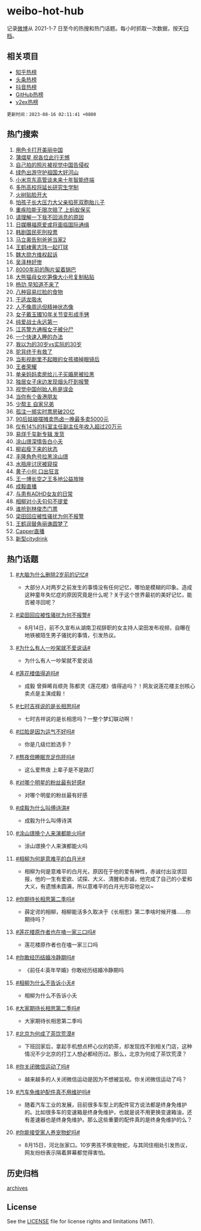 # weibo-hot-hub

记录[微博](https://www.weibo.com)从 2021-1-7 日至今的热搜和热门话题。每小时抓取一次数据，按天[归档](archives)。

## 相关项目

- [知乎热榜](https://github.com/lonnyzhang423/zhihu-hot-hub)
- [头条热榜](https://github.com/lonnyzhang423/toutiao-hot-hub)
- [抖音热榜](https://github.com/lonnyzhang423/douyin-hot-hub)
- [GitHub热榜](https://github.com/lonnyzhang423/github-hot-hub)
- [v2ex热榜](https://github.com/lonnyzhang423/v2ex-hot-hub)


`更新时间：2023-08-16 02:11:41 +0800`

## 热门搜索

1. [用色卡打开美丽中国](https://m.weibo.cn/search?containerid=100103type%3D1%26t%3D10%26q%3D%23%E7%94%A8%E8%89%B2%E5%8D%A1%E6%89%93%E5%BC%80%E7%BE%8E%E4%B8%BD%E4%B8%AD%E5%9B%BD%23&stream_entry_id=51&isnewpage=1&extparam=seat%3D1%26dgr%3D0%26c_type%3D51%26filter_type%3Drealtimehot%26cate%3D10103%26pos%3D0%26stream_entry_id%3D51%26display_time%3D1692123099%26pre_seqid%3D16921230996440235499&luicode=10000011&lfid=106003type%253D25%2526t%253D3%2526disable_hot%253D1%2526filter_type%253Drealtimehot)
1. [蒲熠星 祝各位此行无憾](https://m.weibo.cn/search?containerid=100103type%3D1%26t%3D10%26q%3D%E8%92%B2%E7%86%A0%E6%98%9F+%E7%A5%9D%E5%90%84%E4%BD%8D%E6%AD%A4%E8%A1%8C%E6%97%A0%E6%86%BE&stream_entry_id=31&isnewpage=1&extparam=seat%3D1%26dgr%3D0%26c_type%3D31%26filter_type%3Drealtimehot%26cate%3D5001%26pos%3D0%26realpos%3D1%26stream_entry_id%3D31%26q%3D%25E8%2592%25B2%25E7%2586%25A0%25E6%2598%259F%2520%25E7%25A5%259D%25E5%2590%2584%25E4%25BD%258D%25E6%25AD%25A4%25E8%25A1%258C%25E6%2597%25A0%25E6%2586%25BE%26lcate%3D5001%26band_rank%3D1%26flag%3D2%26display_time%3D1692123099%26pre_seqid%3D16921230996440235499&luicode=10000011&lfid=106003type%253D25%2526t%253D3%2526disable_hot%253D1%2526filter_type%253Drealtimehot)
1. [自己拍的照片被视觉中国告侵权](https://m.weibo.cn/search?containerid=100103type%3D1%26t%3D10%26q%3D%23%E8%87%AA%E5%B7%B1%E6%8B%8D%E7%9A%84%E7%85%A7%E7%89%87%E8%A2%AB%E8%A7%86%E8%A7%89%E4%B8%AD%E5%9B%BD%E5%91%8A%E4%BE%B5%E6%9D%83%23&stream_entry_id=31&isnewpage=1&extparam=seat%3D1%26dgr%3D0%26c_type%3D31%26filter_type%3Drealtimehot%26cate%3D5001%26pos%3D1%26realpos%3D2%26stream_entry_id%3D31%26q%3D%2523%25E8%2587%25AA%25E5%25B7%25B1%25E6%258B%258D%25E7%259A%2584%25E7%2585%25A7%25E7%2589%2587%25E8%25A2%25AB%25E8%25A7%2586%25E8%25A7%2589%25E4%25B8%25AD%25E5%259B%25BD%25E5%2591%258A%25E4%25BE%25B5%25E6%259D%2583%2523%26lcate%3D5001%26band_rank%3D2%26flag%3D16%26display_time%3D1692123099%26pre_seqid%3D16921230996440235499&luicode=10000011&lfid=106003type%253D25%2526t%253D3%2526disable_hot%253D1%2526filter_type%253Drealtimehot)
1. [绿色出游守护祖国大好河山](https://m.weibo.cn/search?containerid=100103type%3D1%26t%3D10%26q%3D%23%E7%BB%BF%E8%89%B2%E5%87%BA%E6%B8%B8%E5%AE%88%E6%8A%A4%E7%A5%96%E5%9B%BD%E5%A4%A7%E5%A5%BD%E6%B2%B3%E5%B1%B1%23&stream_entry_id=31&isnewpage=1&extparam=seat%3D1%26dgr%3D0%26c_type%3D31%26filter_type%3Drealtimehot%26cate%3D5001%26pos%3D2%26realpos%3D3%26stream_entry_id%3D31%26q%3D%2523%25E7%25BB%25BF%25E8%2589%25B2%25E5%2587%25BA%25E6%25B8%25B8%25E5%25AE%2588%25E6%258A%25A4%25E7%25A5%2596%25E5%259B%25BD%25E5%25A4%25A7%25E5%25A5%25BD%25E6%25B2%25B3%25E5%25B1%25B1%2523%26lcate%3D5001%26band_rank%3D3%26flag%3D0%26display_time%3D1692123099%26pre_seqid%3D16921230996440235499&luicode=10000011&lfid=106003type%253D25%2526t%253D3%2526disable_hot%253D1%2526filter_type%253Drealtimehot)
1. [小米京东高管谈未来十年智能终端](https://m.weibo.cn/search?containerid=100103type%3D1%26t%3D10%26q%3D%23%E5%B0%8F%E7%B1%B3%E4%BA%AC%E4%B8%9C%E9%AB%98%E7%AE%A1%E8%B0%88%E6%9C%AA%E6%9D%A5%E5%8D%81%E5%B9%B4%E6%99%BA%E8%83%BD%E7%BB%88%E7%AB%AF%23&stream_entry_id=31&isnewpage=1&extparam=seat%3D1%26dgr%3D0%26c_type%3D31%26filter_type%3Drealtimehot%26cate%3D5001%26pos%3D3%26stream_entry_id%3D31%26adid%3D199643%26q%3D%2523%25E5%25B0%258F%25E7%25B1%25B3%25E4%25BA%25AC%25E4%25B8%259C%25E9%25AB%2598%25E7%25AE%25A1%25E8%25B0%2588%25E6%259C%25AA%25E6%259D%25A5%25E5%258D%2581%25E5%25B9%25B4%25E6%2599%25BA%25E8%2583%25BD%25E7%25BB%2588%25E7%25AB%25AF%2523%26lcate%3D5001%26band_rank%3D4%26topic_ad%3D1%26is_ad_pos%3D1%26display_time%3D1692123099%26pre_seqid%3D16921230996440235499&luicode=10000011&lfid=106003type%253D25%2526t%253D3%2526disable_hot%253D1%2526filter_type%253Drealtimehot)
1. [多所高校将延长研究生学制](https://m.weibo.cn/search?containerid=100103type%3D1%26t%3D10%26q%3D%23%E5%A4%9A%E6%89%80%E9%AB%98%E6%A0%A1%E5%B0%86%E5%BB%B6%E9%95%BF%E7%A0%94%E7%A9%B6%E7%94%9F%E5%AD%A6%E5%88%B6%23&stream_entry_id=31&isnewpage=1&extparam=seat%3D1%26dgr%3D0%26c_type%3D31%26filter_type%3Drealtimehot%26cate%3D5001%26pos%3D4%26realpos%3D4%26stream_entry_id%3D31%26q%3D%2523%25E5%25A4%259A%25E6%2589%2580%25E9%25AB%2598%25E6%25A0%25A1%25E5%25B0%2586%25E5%25BB%25B6%25E9%2595%25BF%25E7%25A0%2594%25E7%25A9%25B6%25E7%2594%259F%25E5%25AD%25A6%25E5%2588%25B6%2523%26lcate%3D5001%26band_rank%3D4%26flag%3D0%26display_time%3D1692123099%26pre_seqid%3D16921230996440235499&luicode=10000011&lfid=106003type%253D25%2526t%253D3%2526disable_hot%253D1%2526filter_type%253Drealtimehot)
1. [火树贴脸开大](https://m.weibo.cn/search?containerid=100103type%3D1%26t%3D10%26q%3D%E7%81%AB%E6%A0%91%E8%B4%B4%E8%84%B8%E5%BC%80%E5%A4%A7&stream_entry_id=31&isnewpage=1&extparam=seat%3D1%26dgr%3D0%26c_type%3D31%26filter_type%3Drealtimehot%26cate%3D5001%26pos%3D5%26realpos%3D5%26stream_entry_id%3D31%26q%3D%25E7%2581%25AB%25E6%25A0%2591%25E8%25B4%25B4%25E8%2584%25B8%25E5%25BC%2580%25E5%25A4%25A7%26lcate%3D5001%26band_rank%3D5%26flag%3D0%26display_time%3D1692123099%26pre_seqid%3D16921230996440235499&luicode=10000011&lfid=106003type%253D25%2526t%253D3%2526disable_hot%253D1%2526filter_type%253Drealtimehot)
1. [怕孩子长大压力大父亲掐死双胞胎儿子](https://m.weibo.cn/search?containerid=100103type%3D1%26t%3D10%26q%3D%23%E6%80%95%E5%AD%A9%E5%AD%90%E9%95%BF%E5%A4%A7%E5%8E%8B%E5%8A%9B%E5%A4%A7%E7%88%B6%E4%BA%B2%E6%8E%90%E6%AD%BB%E5%8F%8C%E8%83%9E%E8%83%8E%E5%84%BF%E5%AD%90%23&stream_entry_id=31&isnewpage=1&extparam=seat%3D1%26dgr%3D0%26c_type%3D31%26filter_type%3Drealtimehot%26cate%3D5001%26pos%3D6%26realpos%3D6%26stream_entry_id%3D31%26q%3D%2523%25E6%2580%2595%25E5%25AD%25A9%25E5%25AD%2590%25E9%2595%25BF%25E5%25A4%25A7%25E5%258E%258B%25E5%258A%259B%25E5%25A4%25A7%25E7%2588%25B6%25E4%25BA%25B2%25E6%258E%2590%25E6%25AD%25BB%25E5%258F%258C%25E8%2583%259E%25E8%2583%258E%25E5%2584%25BF%25E5%25AD%2590%2523%26lcate%3D5001%26band_rank%3D6%26flag%3D0%26display_time%3D1692123099%26pre_seqid%3D16921230996440235499&luicode=10000011&lfid=106003type%253D25%2526t%253D3%2526disable_hot%253D1%2526filter_type%253Drealtimehot)
1. [重疾险能无限次赔了 上蚂蚁保买](https://m.weibo.cn/search?containerid=100103type%3D1%26t%3D10%26q%3D%23%E9%87%8D%E7%96%BE%E9%99%A9%E8%83%BD%E6%97%A0%E9%99%90%E6%AC%A1%E8%B5%94%E4%BA%86+%E4%B8%8A%E8%9A%82%E8%9A%81%E4%BF%9D%E4%B9%B0%23&stream_entry_id=31&isnewpage=1&extparam=seat%3D1%26dgr%3D0%26c_type%3D31%26filter_type%3Drealtimehot%26cate%3D5001%26pos%3D7%26stream_entry_id%3D31%26adid%3D199623%26q%3D%2523%25E9%2587%258D%25E7%2596%25BE%25E9%2599%25A9%25E8%2583%25BD%25E6%2597%25A0%25E9%2599%2590%25E6%25AC%25A1%25E8%25B5%2594%25E4%25BA%2586%2520%25E4%25B8%258A%25E8%259A%2582%25E8%259A%2581%25E4%25BF%259D%25E4%25B9%25B0%2523%26lcate%3D5001%26band_rank%3D7%26topic_ad%3D1%26is_ad_pos%3D1%26display_time%3D1692123099%26pre_seqid%3D16921230996440235499&luicode=10000011&lfid=106003type%253D25%2526t%253D3%2526disable_hot%253D1%2526filter_type%253Drealtimehot)
1. [请理解一下我不回消息的原因](https://m.weibo.cn/search?containerid=100103type%3D1%26t%3D10%26q%3D%E8%AF%B7%E7%90%86%E8%A7%A3%E4%B8%80%E4%B8%8B%E6%88%91%E4%B8%8D%E5%9B%9E%E6%B6%88%E6%81%AF%E7%9A%84%E5%8E%9F%E5%9B%A0&stream_entry_id=31&isnewpage=1&extparam=seat%3D1%26dgr%3D0%26c_type%3D31%26filter_type%3Drealtimehot%26cate%3D5001%26pos%3D8%26realpos%3D7%26stream_entry_id%3D31%26q%3D%25E8%25AF%25B7%25E7%2590%2586%25E8%25A7%25A3%25E4%25B8%2580%25E4%25B8%258B%25E6%2588%2591%25E4%25B8%258D%25E5%259B%259E%25E6%25B6%2588%25E6%2581%25AF%25E7%259A%2584%25E5%258E%259F%25E5%259B%25A0%26lcate%3D5001%26band_rank%3D7%26flag%3D0%26display_time%3D1692123099%26pre_seqid%3D16921230996440235499&luicode=10000011&lfid=106003type%253D25%2526t%253D3%2526disable_hot%253D1%2526filter_type%253Drealtimehot)
1. [日媒曝福原爱或将面临国际通缉](https://m.weibo.cn/search?containerid=100103type%3D1%26t%3D10%26q%3D%23%E6%97%A5%E5%AA%92%E6%9B%9D%E7%A6%8F%E5%8E%9F%E7%88%B1%E6%88%96%E5%B0%86%E9%9D%A2%E4%B8%B4%E5%9B%BD%E9%99%85%E9%80%9A%E7%BC%89%23&stream_entry_id=31&isnewpage=1&extparam=seat%3D1%26dgr%3D0%26c_type%3D31%26filter_type%3Drealtimehot%26cate%3D5001%26pos%3D9%26realpos%3D8%26stream_entry_id%3D31%26q%3D%2523%25E6%2597%25A5%25E5%25AA%2592%25E6%259B%259D%25E7%25A6%258F%25E5%258E%259F%25E7%2588%25B1%25E6%2588%2596%25E5%25B0%2586%25E9%259D%25A2%25E4%25B8%25B4%25E5%259B%25BD%25E9%2599%2585%25E9%2580%259A%25E7%25BC%2589%2523%26lcate%3D5001%26band_rank%3D8%26flag%3D0%26display_time%3D1692123099%26pre_seqid%3D16921230996440235499&luicode=10000011&lfid=106003type%253D25%2526t%253D3%2526disable_hot%253D1%2526filter_type%253Drealtimehot)
1. [韩剧国民死刑投票](https://m.weibo.cn/search?containerid=100103type%3D1%26t%3D10%26q%3D%E9%9F%A9%E5%89%A7%E5%9B%BD%E6%B0%91%E6%AD%BB%E5%88%91%E6%8A%95%E7%A5%A8&stream_entry_id=31&isnewpage=1&extparam=seat%3D1%26dgr%3D0%26c_type%3D31%26filter_type%3Drealtimehot%26cate%3D5001%26pos%3D10%26realpos%3D9%26stream_entry_id%3D31%26q%3D%25E9%259F%25A9%25E5%2589%25A7%25E5%259B%25BD%25E6%25B0%2591%25E6%25AD%25BB%25E5%2588%2591%25E6%258A%2595%25E7%25A5%25A8%26lcate%3D5001%26band_rank%3D9%26flag%3D0%26display_time%3D1692123099%26pre_seqid%3D16921230996440235499&luicode=10000011&lfid=106003type%253D25%2526t%253D3%2526disable_hot%253D1%2526filter_type%253Drealtimehot)
1. [马立奥告别爸爸当家2](https://m.weibo.cn/search?containerid=100103type%3D1%26t%3D10%26q%3D%E9%A9%AC%E7%AB%8B%E5%A5%A5%E5%91%8A%E5%88%AB%E7%88%B8%E7%88%B8%E5%BD%93%E5%AE%B62&stream_entry_id=31&isnewpage=1&extparam=seat%3D1%26dgr%3D0%26c_type%3D31%26filter_type%3Drealtimehot%26cate%3D5001%26pos%3D11%26realpos%3D10%26stream_entry_id%3D31%26q%3D%25E9%25A9%25AC%25E7%25AB%258B%25E5%25A5%25A5%25E5%2591%258A%25E5%2588%25AB%25E7%2588%25B8%25E7%2588%25B8%25E5%25BD%2593%25E5%25AE%25B62%26lcate%3D5001%26band_rank%3D10%26flag%3D0%26display_time%3D1692123099%26pre_seqid%3D16921230996440235499&luicode=10000011&lfid=106003type%253D25%2526t%253D3%2526disable_hot%253D1%2526filter_type%253Drealtimehot)
1. [王鹤棣黄志玮一起打球](https://m.weibo.cn/search?containerid=100103type%3D1%26t%3D10%26q%3D%23%E7%8E%8B%E9%B9%A4%E6%A3%A3%E9%BB%84%E5%BF%97%E7%8E%AE%E4%B8%80%E8%B5%B7%E6%89%93%E7%90%83%23&stream_entry_id=31&isnewpage=1&extparam=seat%3D1%26dgr%3D0%26c_type%3D31%26filter_type%3Drealtimehot%26cate%3D5001%26pos%3D12%26realpos%3D11%26stream_entry_id%3D31%26q%3D%2523%25E7%258E%258B%25E9%25B9%25A4%25E6%25A3%25A3%25E9%25BB%2584%25E5%25BF%2597%25E7%258E%25AE%25E4%25B8%2580%25E8%25B5%25B7%25E6%2589%2593%25E7%2590%2583%2523%26lcate%3D5001%26band_rank%3D11%26flag%3D1%26display_time%3D1692123099%26pre_seqid%3D16921230996440235499&luicode=10000011&lfid=106003type%253D25%2526t%253D3%2526disable_hot%253D1%2526filter_type%253Drealtimehot)
1. [魏大勋方维权起诉](https://m.weibo.cn/search?containerid=100103type%3D1%26t%3D10%26q%3D%23%E9%AD%8F%E5%A4%A7%E5%8B%8B%E6%96%B9%E7%BB%B4%E6%9D%83%E8%B5%B7%E8%AF%89%23&stream_entry_id=31&isnewpage=1&extparam=seat%3D1%26dgr%3D0%26c_type%3D31%26filter_type%3Drealtimehot%26cate%3D5001%26pos%3D13%26realpos%3D12%26stream_entry_id%3D31%26q%3D%2523%25E9%25AD%258F%25E5%25A4%25A7%25E5%258B%258B%25E6%2596%25B9%25E7%25BB%25B4%25E6%259D%2583%25E8%25B5%25B7%25E8%25AF%2589%2523%26lcate%3D5001%26band_rank%3D12%26flag%3D0%26display_time%3D1692123099%26pre_seqid%3D16921230996440235499&luicode=10000011&lfid=106003type%253D25%2526t%253D3%2526disable_hot%253D1%2526filter_type%253Drealtimehot)
1. [吴泽林好惨](https://m.weibo.cn/search?containerid=100103type%3D1%26t%3D10%26q%3D%E5%90%B4%E6%B3%BD%E6%9E%97%E5%A5%BD%E6%83%A8&stream_entry_id=31&isnewpage=1&extparam=seat%3D1%26dgr%3D0%26c_type%3D31%26filter_type%3Drealtimehot%26cate%3D5001%26pos%3D14%26realpos%3D13%26stream_entry_id%3D31%26q%3D%25E5%2590%25B4%25E6%25B3%25BD%25E6%259E%2597%25E5%25A5%25BD%25E6%2583%25A8%26lcate%3D5001%26band_rank%3D13%26flag%3D0%26display_time%3D1692123099%26pre_seqid%3D16921230996440235499&luicode=10000011&lfid=106003type%253D25%2526t%253D3%2526disable_hot%253D1%2526filter_type%253Drealtimehot)
1. [8000年前的陶片留着锅巴](https://m.weibo.cn/search?containerid=100103type%3D1%26t%3D10%26q%3D%238000%E5%B9%B4%E5%89%8D%E7%9A%84%E9%99%B6%E7%89%87%E7%95%99%E7%9D%80%E9%94%85%E5%B7%B4%23&stream_entry_id=31&isnewpage=1&extparam=seat%3D1%26dgr%3D0%26c_type%3D31%26filter_type%3Drealtimehot%26cate%3D5001%26pos%3D15%26realpos%3D14%26stream_entry_id%3D31%26q%3D%25238000%25E5%25B9%25B4%25E5%2589%258D%25E7%259A%2584%25E9%2599%25B6%25E7%2589%2587%25E7%2595%2599%25E7%259D%2580%25E9%2594%2585%25E5%25B7%25B4%2523%26lcate%3D5001%26band_rank%3D14%26flag%3D0%26display_time%3D1692123099%26pre_seqid%3D16921230996440235499&luicode=10000011&lfid=106003type%253D25%2526t%253D3%2526disable_hot%253D1%2526filter_type%253Drealtimehot)
1. [大熊猫母女吃笋像大小号复制粘贴](https://m.weibo.cn/search?containerid=100103type%3D1%26t%3D10%26q%3D%23%E5%A4%A7%E7%86%8A%E7%8C%AB%E6%AF%8D%E5%A5%B3%E5%90%83%E7%AC%8B%E5%83%8F%E5%A4%A7%E5%B0%8F%E5%8F%B7%E5%A4%8D%E5%88%B6%E7%B2%98%E8%B4%B4%23&stream_entry_id=31&isnewpage=1&extparam=seat%3D1%26dgr%3D0%26c_type%3D31%26filter_type%3Drealtimehot%26cate%3D5001%26pos%3D16%26realpos%3D15%26stream_entry_id%3D31%26q%3D%2523%25E5%25A4%25A7%25E7%2586%258A%25E7%258C%25AB%25E6%25AF%258D%25E5%25A5%25B3%25E5%2590%2583%25E7%25AC%258B%25E5%2583%258F%25E5%25A4%25A7%25E5%25B0%258F%25E5%258F%25B7%25E5%25A4%258D%25E5%2588%25B6%25E7%25B2%2598%25E8%25B4%25B4%2523%26lcate%3D5001%26band_rank%3D15%26flag%3D0%26display_time%3D1692123099%26pre_seqid%3D16921230996440235499&luicode=10000011&lfid=106003type%253D25%2526t%253D3%2526disable_hot%253D1%2526filter_type%253Drealtimehot)
1. [杨玏 早知道不来了](https://m.weibo.cn/search?containerid=100103type%3D1%26t%3D10%26q%3D%E6%9D%A8%E7%8E%8F+%E6%97%A9%E7%9F%A5%E9%81%93%E4%B8%8D%E6%9D%A5%E4%BA%86&stream_entry_id=31&isnewpage=1&extparam=seat%3D1%26dgr%3D0%26c_type%3D31%26filter_type%3Drealtimehot%26cate%3D5001%26pos%3D17%26realpos%3D16%26stream_entry_id%3D31%26q%3D%25E6%259D%25A8%25E7%258E%258F%2520%25E6%2597%25A9%25E7%259F%25A5%25E9%2581%2593%25E4%25B8%258D%25E6%259D%25A5%25E4%25BA%2586%26lcate%3D5001%26band_rank%3D16%26flag%3D0%26display_time%3D1692123099%26pre_seqid%3D16921230996440235499&luicode=10000011&lfid=106003type%253D25%2526t%253D3%2526disable_hot%253D1%2526filter_type%253Drealtimehot)
1. [八种容易烂脸的食物](https://m.weibo.cn/search?containerid=100103type%3D1%26t%3D10%26q%3D%E5%85%AB%E7%A7%8D%E5%AE%B9%E6%98%93%E7%83%82%E8%84%B8%E7%9A%84%E9%A3%9F%E7%89%A9&stream_entry_id=31&isnewpage=1&extparam=seat%3D1%26dgr%3D0%26c_type%3D31%26filter_type%3Drealtimehot%26cate%3D5001%26pos%3D18%26realpos%3D17%26stream_entry_id%3D31%26q%3D%25E5%2585%25AB%25E7%25A7%258D%25E5%25AE%25B9%25E6%2598%2593%25E7%2583%2582%25E8%2584%25B8%25E7%259A%2584%25E9%25A3%259F%25E7%2589%25A9%26lcate%3D5001%26band_rank%3D17%26flag%3D0%26display_time%3D1692123099%26pre_seqid%3D16921230996440235499&luicode=10000011&lfid=106003type%253D25%2526t%253D3%2526disable_hot%253D1%2526filter_type%253Drealtimehot)
1. [于适龙吸水](https://m.weibo.cn/search?containerid=100103type%3D1%26t%3D10%26q%3D%E4%BA%8E%E9%80%82%E9%BE%99%E5%90%B8%E6%B0%B4&stream_entry_id=31&isnewpage=1&extparam=seat%3D1%26dgr%3D0%26c_type%3D31%26filter_type%3Drealtimehot%26cate%3D5001%26pos%3D19%26realpos%3D18%26stream_entry_id%3D31%26q%3D%25E4%25BA%258E%25E9%2580%2582%25E9%25BE%2599%25E5%2590%25B8%25E6%25B0%25B4%26lcate%3D5001%26band_rank%3D18%26flag%3D0%26display_time%3D1692123099%26pre_seqid%3D16921230996440235499&luicode=10000011&lfid=106003type%253D25%2526t%253D3%2526disable_hot%253D1%2526filter_type%253Drealtimehot)
1. [人不像周迅但精神状态像](https://m.weibo.cn/search?containerid=100103type%3D1%26t%3D10%26q%3D%23%E4%BA%BA%E4%B8%8D%E5%83%8F%E5%91%A8%E8%BF%85%E4%BD%86%E7%B2%BE%E7%A5%9E%E7%8A%B6%E6%80%81%E5%83%8F%23&stream_entry_id=31&isnewpage=1&extparam=seat%3D1%26dgr%3D0%26c_type%3D31%26filter_type%3Drealtimehot%26cate%3D5001%26pos%3D20%26realpos%3D19%26stream_entry_id%3D31%26q%3D%2523%25E4%25BA%25BA%25E4%25B8%258D%25E5%2583%258F%25E5%2591%25A8%25E8%25BF%2585%25E4%25BD%2586%25E7%25B2%25BE%25E7%25A5%259E%25E7%258A%25B6%25E6%2580%2581%25E5%2583%258F%2523%26lcate%3D5001%26band_rank%3D19%26flag%3D0%26display_time%3D1692123099%26pre_seqid%3D16921230996440235499&luicode=10000011&lfid=106003type%253D25%2526t%253D3%2526disable_hot%253D1%2526filter_type%253Drealtimehot)
1. [女子戴玉镯10年关节变形成手铐](https://m.weibo.cn/search?containerid=100103type%3D1%26t%3D10%26q%3D%23%E5%A5%B3%E5%AD%90%E6%88%B4%E7%8E%89%E9%95%AF10%E5%B9%B4%E5%85%B3%E8%8A%82%E5%8F%98%E5%BD%A2%E6%88%90%E6%89%8B%E9%93%90%23&stream_entry_id=31&isnewpage=1&extparam=seat%3D1%26dgr%3D0%26c_type%3D31%26filter_type%3Drealtimehot%26cate%3D5001%26pos%3D21%26realpos%3D20%26stream_entry_id%3D31%26q%3D%2523%25E5%25A5%25B3%25E5%25AD%2590%25E6%2588%25B4%25E7%258E%2589%25E9%2595%25AF10%25E5%25B9%25B4%25E5%2585%25B3%25E8%258A%2582%25E5%258F%2598%25E5%25BD%25A2%25E6%2588%2590%25E6%2589%258B%25E9%2593%2590%2523%26lcate%3D5001%26band_rank%3D20%26flag%3D0%26display_time%3D1692123099%26pre_seqid%3D16921230996440235499&luicode=10000011&lfid=106003type%253D25%2526t%253D3%2526disable_hot%253D1%2526filter_type%253Drealtimehot)
1. [纯爱战士永远第一](https://m.weibo.cn/search?containerid=100103type%3D1%26t%3D10%26q%3D%E7%BA%AF%E7%88%B1%E6%88%98%E5%A3%AB%E6%B0%B8%E8%BF%9C%E7%AC%AC%E4%B8%80&stream_entry_id=31&isnewpage=1&extparam=seat%3D1%26dgr%3D0%26c_type%3D31%26filter_type%3Drealtimehot%26cate%3D5001%26pos%3D22%26realpos%3D21%26stream_entry_id%3D31%26q%3D%25E7%25BA%25AF%25E7%2588%25B1%25E6%2588%2598%25E5%25A3%25AB%25E6%25B0%25B8%25E8%25BF%259C%25E7%25AC%25AC%25E4%25B8%2580%26lcate%3D5001%26band_rank%3D21%26flag%3D0%26display_time%3D1692123099%26pre_seqid%3D16921230996440235499&luicode=10000011&lfid=106003type%253D25%2526t%253D3%2526disable_hot%253D1%2526filter_type%253Drealtimehot)
1. [江苏警方通报女子被分尸](https://m.weibo.cn/search?containerid=100103type%3D1%26t%3D10%26q%3D%23%E6%B1%9F%E8%8B%8F%E8%AD%A6%E6%96%B9%E9%80%9A%E6%8A%A5%E5%A5%B3%E5%AD%90%E8%A2%AB%E5%88%86%E5%B0%B8%23&stream_entry_id=31&isnewpage=1&extparam=seat%3D1%26dgr%3D0%26c_type%3D31%26filter_type%3Drealtimehot%26cate%3D5001%26pos%3D23%26realpos%3D22%26stream_entry_id%3D31%26q%3D%2523%25E6%25B1%259F%25E8%258B%258F%25E8%25AD%25A6%25E6%2596%25B9%25E9%2580%259A%25E6%258A%25A5%25E5%25A5%25B3%25E5%25AD%2590%25E8%25A2%25AB%25E5%2588%2586%25E5%25B0%25B8%2523%26lcate%3D5001%26band_rank%3D22%26flag%3D0%26display_time%3D1692123099%26pre_seqid%3D16921230996440235499&luicode=10000011&lfid=106003type%253D25%2526t%253D3%2526disable_hot%253D1%2526filter_type%253Drealtimehot)
1. [一个快速入睡的办法](https://m.weibo.cn/search?containerid=100103type%3D1%26t%3D10%26q%3D%E4%B8%80%E4%B8%AA%E5%BF%AB%E9%80%9F%E5%85%A5%E7%9D%A1%E7%9A%84%E5%8A%9E%E6%B3%95&stream_entry_id=31&isnewpage=1&extparam=seat%3D1%26dgr%3D0%26c_type%3D31%26filter_type%3Drealtimehot%26cate%3D5001%26pos%3D24%26realpos%3D23%26stream_entry_id%3D31%26q%3D%25E4%25B8%2580%25E4%25B8%25AA%25E5%25BF%25AB%25E9%2580%259F%25E5%2585%25A5%25E7%259D%25A1%25E7%259A%2584%25E5%258A%259E%25E6%25B3%2595%26lcate%3D5001%26band_rank%3D23%26flag%3D0%26display_time%3D1692123099%26pre_seqid%3D16921230996440235499&luicode=10000011&lfid=106003type%253D25%2526t%253D3%2526disable_hot%253D1%2526filter_type%253Drealtimehot)
1. [我以为的30岁vs实际的30岁](https://m.weibo.cn/search?containerid=100103type%3D1%26t%3D10%26q%3D%E6%88%91%E4%BB%A5%E4%B8%BA%E7%9A%8430%E5%B2%81vs%E5%AE%9E%E9%99%85%E7%9A%8430%E5%B2%81&stream_entry_id=31&isnewpage=1&extparam=seat%3D1%26dgr%3D0%26c_type%3D31%26filter_type%3Drealtimehot%26cate%3D5001%26pos%3D25%26realpos%3D24%26stream_entry_id%3D31%26q%3D%25E6%2588%2591%25E4%25BB%25A5%25E4%25B8%25BA%25E7%259A%258430%25E5%25B2%2581vs%25E5%25AE%259E%25E9%2599%2585%25E7%259A%258430%25E5%25B2%2581%26lcate%3D5001%26band_rank%3D24%26flag%3D0%26display_time%3D1692123099%26pre_seqid%3D16921230996440235499&luicode=10000011&lfid=106003type%253D25%2526t%253D3%2526disable_hot%253D1%2526filter_type%253Drealtimehot)
1. [驼背终于有救了](https://m.weibo.cn/search?containerid=100103type%3D1%26t%3D10%26q%3D%E9%A9%BC%E8%83%8C%E7%BB%88%E4%BA%8E%E6%9C%89%E6%95%91%E4%BA%86&stream_entry_id=31&isnewpage=1&extparam=seat%3D1%26dgr%3D0%26c_type%3D31%26filter_type%3Drealtimehot%26cate%3D5001%26pos%3D26%26realpos%3D25%26stream_entry_id%3D31%26q%3D%25E9%25A9%25BC%25E8%2583%258C%25E7%25BB%2588%25E4%25BA%258E%25E6%259C%2589%25E6%2595%2591%25E4%25BA%2586%26lcate%3D5001%26band_rank%3D25%26flag%3D0%26display_time%3D1692123099%26pre_seqid%3D16921230996440235499&luicode=10000011&lfid=106003type%253D25%2526t%253D3%2526disable_hot%253D1%2526filter_type%253Drealtimehot)
1. [当影视剧里不起眼的女孩摘掉眼镜后](https://m.weibo.cn/search?containerid=100103type%3D1%26t%3D10%26q%3D%E5%BD%93%E5%BD%B1%E8%A7%86%E5%89%A7%E9%87%8C%E4%B8%8D%E8%B5%B7%E7%9C%BC%E7%9A%84%E5%A5%B3%E5%AD%A9%E6%91%98%E6%8E%89%E7%9C%BC%E9%95%9C%E5%90%8E&stream_entry_id=31&isnewpage=1&extparam=seat%3D1%26dgr%3D0%26c_type%3D31%26filter_type%3Drealtimehot%26cate%3D5001%26pos%3D27%26realpos%3D26%26stream_entry_id%3D31%26q%3D%25E5%25BD%2593%25E5%25BD%25B1%25E8%25A7%2586%25E5%2589%25A7%25E9%2587%258C%25E4%25B8%258D%25E8%25B5%25B7%25E7%259C%25BC%25E7%259A%2584%25E5%25A5%25B3%25E5%25AD%25A9%25E6%2591%2598%25E6%258E%2589%25E7%259C%25BC%25E9%2595%259C%25E5%2590%258E%26lcate%3D5001%26band_rank%3D26%26flag%3D0%26display_time%3D1692123099%26pre_seqid%3D16921230996440235499&luicode=10000011&lfid=106003type%253D25%2526t%253D3%2526disable_hot%253D1%2526filter_type%253Drealtimehot)
1. [王者荣耀](https://m.weibo.cn/search?containerid=100103type%3D1%26t%3D10%26q%3D%E7%8E%8B%E8%80%85%E8%8D%A3%E8%80%80&stream_entry_id=31&isnewpage=1&extparam=seat%3D1%26dgr%3D0%26c_type%3D31%26filter_type%3Drealtimehot%26cate%3D5001%26pos%3D28%26realpos%3D27%26stream_entry_id%3D31%26q%3D%25E7%258E%258B%25E8%2580%2585%25E8%258D%25A3%25E8%2580%2580%26lcate%3D5001%26band_rank%3D27%26flag%3D1%26display_time%3D1692123099%26pre_seqid%3D16921230996440235499&luicode=10000011&lfid=106003type%253D25%2526t%253D3%2526disable_hot%253D1%2526filter_type%253Drealtimehot)
1. [单亲妈妈卖房给儿子买婚房被拉黑](https://m.weibo.cn/search?containerid=100103type%3D1%26t%3D10%26q%3D%23%E5%8D%95%E4%BA%B2%E5%A6%88%E5%A6%88%E5%8D%96%E6%88%BF%E7%BB%99%E5%84%BF%E5%AD%90%E4%B9%B0%E5%A9%9A%E6%88%BF%E8%A2%AB%E6%8B%89%E9%BB%91%23&stream_entry_id=31&isnewpage=1&extparam=seat%3D1%26dgr%3D0%26c_type%3D31%26filter_type%3Drealtimehot%26cate%3D5001%26pos%3D29%26realpos%3D28%26stream_entry_id%3D31%26q%3D%2523%25E5%258D%2595%25E4%25BA%25B2%25E5%25A6%2588%25E5%25A6%2588%25E5%258D%2596%25E6%2588%25BF%25E7%25BB%2599%25E5%2584%25BF%25E5%25AD%2590%25E4%25B9%25B0%25E5%25A9%259A%25E6%2588%25BF%25E8%25A2%25AB%25E6%258B%2589%25E9%25BB%2591%2523%26lcate%3D5001%26band_rank%3D28%26flag%3D0%26display_time%3D1692123099%26pre_seqid%3D16921230996440235499&luicode=10000011&lfid=106003type%253D25%2526t%253D3%2526disable_hot%253D1%2526filter_type%253Drealtimehot)
1. [独居女子床边发现烟头吓到报警](https://m.weibo.cn/search?containerid=100103type%3D1%26t%3D10%26q%3D%23%E7%8B%AC%E5%B1%85%E5%A5%B3%E5%AD%90%E5%BA%8A%E8%BE%B9%E5%8F%91%E7%8E%B0%E7%83%9F%E5%A4%B4%E5%90%93%E5%88%B0%E6%8A%A5%E8%AD%A6%23&stream_entry_id=31&isnewpage=1&extparam=seat%3D1%26dgr%3D0%26c_type%3D31%26filter_type%3Drealtimehot%26cate%3D5001%26pos%3D30%26realpos%3D29%26stream_entry_id%3D31%26q%3D%2523%25E7%258B%25AC%25E5%25B1%2585%25E5%25A5%25B3%25E5%25AD%2590%25E5%25BA%258A%25E8%25BE%25B9%25E5%258F%2591%25E7%258E%25B0%25E7%2583%259F%25E5%25A4%25B4%25E5%2590%2593%25E5%2588%25B0%25E6%258A%25A5%25E8%25AD%25A6%2523%26lcate%3D5001%26band_rank%3D29%26flag%3D0%26display_time%3D1692123099%26pre_seqid%3D16921230996440235499&luicode=10000011&lfid=106003type%253D25%2526t%253D3%2526disable_hot%253D1%2526filter_type%253Drealtimehot)
1. [视觉中国创始人称是误会](https://m.weibo.cn/search?containerid=100103type%3D1%26t%3D10%26q%3D%23%E8%A7%86%E8%A7%89%E4%B8%AD%E5%9B%BD%E5%88%9B%E5%A7%8B%E4%BA%BA%E7%A7%B0%E6%98%AF%E8%AF%AF%E4%BC%9A%23&stream_entry_id=31&isnewpage=1&extparam=seat%3D1%26dgr%3D0%26c_type%3D31%26filter_type%3Drealtimehot%26cate%3D5001%26pos%3D31%26realpos%3D30%26stream_entry_id%3D31%26q%3D%2523%25E8%25A7%2586%25E8%25A7%2589%25E4%25B8%25AD%25E5%259B%25BD%25E5%2588%259B%25E5%25A7%258B%25E4%25BA%25BA%25E7%25A7%25B0%25E6%2598%25AF%25E8%25AF%25AF%25E4%25BC%259A%2523%26lcate%3D5001%26band_rank%3D30%26flag%3D0%26display_time%3D1692123099%26pre_seqid%3D16921230996440235499&luicode=10000011&lfid=106003type%253D25%2526t%253D3%2526disable_hot%253D1%2526filter_type%253Drealtimehot)
1. [当你有个香港朋友](https://m.weibo.cn/search?containerid=100103type%3D1%26t%3D10%26q%3D%E5%BD%93%E4%BD%A0%E6%9C%89%E4%B8%AA%E9%A6%99%E6%B8%AF%E6%9C%8B%E5%8F%8B&stream_entry_id=31&isnewpage=1&extparam=seat%3D1%26dgr%3D0%26c_type%3D31%26filter_type%3Drealtimehot%26cate%3D5001%26pos%3D32%26realpos%3D31%26stream_entry_id%3D31%26q%3D%25E5%25BD%2593%25E4%25BD%25A0%25E6%259C%2589%25E4%25B8%25AA%25E9%25A6%2599%25E6%25B8%25AF%25E6%259C%258B%25E5%258F%258B%26lcate%3D5001%26band_rank%3D31%26flag%3D1%26display_time%3D1692123099%26pre_seqid%3D16921230996440235499&luicode=10000011&lfid=106003type%253D25%2526t%253D3%2526disable_hot%253D1%2526filter_type%253Drealtimehot)
1. [少帮主 自家兄弟](https://m.weibo.cn/search?containerid=100103type%3D1%26t%3D10%26q%3D%E5%B0%91%E5%B8%AE%E4%B8%BB+%E8%87%AA%E5%AE%B6%E5%85%84%E5%BC%9F&stream_entry_id=31&isnewpage=1&extparam=seat%3D1%26dgr%3D0%26c_type%3D31%26filter_type%3Drealtimehot%26cate%3D5001%26pos%3D33%26realpos%3D32%26stream_entry_id%3D31%26q%3D%25E5%25B0%2591%25E5%25B8%25AE%25E4%25B8%25BB%2520%25E8%2587%25AA%25E5%25AE%25B6%25E5%2585%2584%25E5%25BC%259F%26lcate%3D5001%26band_rank%3D32%26flag%3D0%26display_time%3D1692123099%26pre_seqid%3D16921230996440235499&luicode=10000011&lfid=106003type%253D25%2526t%253D3%2526disable_hot%253D1%2526filter_type%253Drealtimehot)
1. [孤注一掷实时票房破20亿](https://m.weibo.cn/search?containerid=100103type%3D1%26t%3D10%26q%3D%23%E5%AD%A4%E6%B3%A8%E4%B8%80%E6%8E%B7%E5%AE%9E%E6%97%B6%E7%A5%A8%E6%88%BF%E7%A0%B420%E4%BA%BF%23&stream_entry_id=31&isnewpage=1&extparam=seat%3D1%26dgr%3D0%26c_type%3D31%26filter_type%3Drealtimehot%26cate%3D5001%26pos%3D34%26realpos%3D33%26stream_entry_id%3D31%26q%3D%2523%25E5%25AD%25A4%25E6%25B3%25A8%25E4%25B8%2580%25E6%258E%25B7%25E5%25AE%259E%25E6%2597%25B6%25E7%25A5%25A8%25E6%2588%25BF%25E7%25A0%25B420%25E4%25BA%25BF%2523%26lcate%3D5001%26band_rank%3D33%26flag%3D0%26display_time%3D1692123099%26pre_seqid%3D16921230996440235499&luicode=10000011&lfid=106003type%253D25%2526t%253D3%2526disable_hot%253D1%2526filter_type%253Drealtimehot)
1. [90后姑娘摆摊卖热卤一晚最多卖5000元](https://m.weibo.cn/search?containerid=100103type%3D1%26t%3D10%26q%3D%2390%E5%90%8E%E5%A7%91%E5%A8%98%E6%91%86%E6%91%8A%E5%8D%96%E7%83%AD%E5%8D%A4%E4%B8%80%E6%99%9A%E6%9C%80%E5%A4%9A%E5%8D%965000%E5%85%83%23&stream_entry_id=31&isnewpage=1&extparam=seat%3D1%26dgr%3D0%26c_type%3D31%26filter_type%3Drealtimehot%26cate%3D5001%26pos%3D35%26realpos%3D34%26stream_entry_id%3D31%26q%3D%252390%25E5%2590%258E%25E5%25A7%2591%25E5%25A8%2598%25E6%2591%2586%25E6%2591%258A%25E5%258D%2596%25E7%2583%25AD%25E5%258D%25A4%25E4%25B8%2580%25E6%2599%259A%25E6%259C%2580%25E5%25A4%259A%25E5%258D%25965000%25E5%2585%2583%2523%26lcate%3D5001%26band_rank%3D34%26flag%3D0%26display_time%3D1692123099%26pre_seqid%3D16921230996440235499&luicode=10000011&lfid=106003type%253D25%2526t%253D3%2526disable_hot%253D1%2526filter_type%253Drealtimehot)
1. [仅有14%的科室主任副主任年收入超过20万元](https://m.weibo.cn/search?containerid=100103type%3D1%26t%3D10%26q%3D%23%E4%BB%85%E6%9C%8914%25%E7%9A%84%E7%A7%91%E5%AE%A4%E4%B8%BB%E4%BB%BB%E5%89%AF%E4%B8%BB%E4%BB%BB%E5%B9%B4%E6%94%B6%E5%85%A5%E8%B6%85%E8%BF%8720%E4%B8%87%E5%85%83%23&stream_entry_id=31&isnewpage=1&extparam=seat%3D1%26dgr%3D0%26c_type%3D31%26filter_type%3Drealtimehot%26cate%3D5001%26pos%3D36%26realpos%3D35%26stream_entry_id%3D31%26q%3D%2523%25E4%25BB%2585%25E6%259C%258914%2525%25E7%259A%2584%25E7%25A7%2591%25E5%25AE%25A4%25E4%25B8%25BB%25E4%25BB%25BB%25E5%2589%25AF%25E4%25B8%25BB%25E4%25BB%25BB%25E5%25B9%25B4%25E6%2594%25B6%25E5%2585%25A5%25E8%25B6%2585%25E8%25BF%258720%25E4%25B8%2587%25E5%2585%2583%2523%26lcate%3D5001%26band_rank%3D35%26flag%3D0%26display_time%3D1692123099%26pre_seqid%3D16921230996440235499&luicode=10000011&lfid=106003type%253D25%2526t%253D3%2526disable_hot%253D1%2526filter_type%253Drealtimehot)
1. [易烊千玺新专辑 发货](https://m.weibo.cn/search?containerid=100103type%3D1%26t%3D10%26q%3D%E6%98%93%E7%83%8A%E5%8D%83%E7%8E%BA%E6%96%B0%E4%B8%93%E8%BE%91+%E5%8F%91%E8%B4%A7&stream_entry_id=31&isnewpage=1&extparam=seat%3D1%26dgr%3D0%26c_type%3D31%26filter_type%3Drealtimehot%26cate%3D5001%26pos%3D37%26realpos%3D36%26stream_entry_id%3D31%26q%3D%25E6%2598%2593%25E7%2583%258A%25E5%258D%2583%25E7%258E%25BA%25E6%2596%25B0%25E4%25B8%2593%25E8%25BE%2591%2520%25E5%258F%2591%25E8%25B4%25A7%26lcate%3D5001%26band_rank%3D36%26flag%3D0%26display_time%3D1692123099%26pre_seqid%3D16921230996440235499&luicode=10000011&lfid=106003type%253D25%2526t%253D3%2526disable_hot%253D1%2526filter_type%253Drealtimehot)
1. [涂山璟深情告白小夭](https://m.weibo.cn/search?containerid=100103type%3D1%26t%3D10%26q%3D%23%E6%B6%82%E5%B1%B1%E7%92%9F%E6%B7%B1%E6%83%85%E5%91%8A%E7%99%BD%E5%B0%8F%E5%A4%AD%23&stream_entry_id=31&isnewpage=1&extparam=seat%3D1%26dgr%3D0%26c_type%3D31%26filter_type%3Drealtimehot%26cate%3D5001%26pos%3D38%26realpos%3D37%26stream_entry_id%3D31%26q%3D%2523%25E6%25B6%2582%25E5%25B1%25B1%25E7%2592%259F%25E6%25B7%25B1%25E6%2583%2585%25E5%2591%258A%25E7%2599%25BD%25E5%25B0%258F%25E5%25A4%25AD%2523%26lcate%3D5001%26band_rank%3D37%26flag%3D0%26display_time%3D1692123099%26pre_seqid%3D16921230996440235499&luicode=10000011&lfid=106003type%253D25%2526t%253D3%2526disable_hot%253D1%2526filter_type%253Drealtimehot)
1. [柳岩瘦下来的状态](https://m.weibo.cn/search?containerid=100103type%3D1%26t%3D10%26q%3D%23%E6%9F%B3%E5%B2%A9%E7%98%A6%E4%B8%8B%E6%9D%A5%E7%9A%84%E7%8A%B6%E6%80%81%23&stream_entry_id=31&isnewpage=1&extparam=seat%3D1%26dgr%3D0%26c_type%3D31%26filter_type%3Drealtimehot%26cate%3D5001%26pos%3D39%26realpos%3D38%26stream_entry_id%3D31%26q%3D%2523%25E6%259F%25B3%25E5%25B2%25A9%25E7%2598%25A6%25E4%25B8%258B%25E6%259D%25A5%25E7%259A%2584%25E7%258A%25B6%25E6%2580%2581%2523%26lcate%3D5001%26band_rank%3D38%26flag%3D0%26display_time%3D1692123099%26pre_seqid%3D16921230996440235499&luicode=10000011&lfid=106003type%253D25%2526t%253D3%2526disable_hot%253D1%2526filter_type%253Drealtimehot)
1. [丰隆角色号拉黑涂山璟](https://m.weibo.cn/search?containerid=100103type%3D1%26t%3D10%26q%3D%23%E4%B8%B0%E9%9A%86%E8%A7%92%E8%89%B2%E5%8F%B7%E6%8B%89%E9%BB%91%E6%B6%82%E5%B1%B1%E7%92%9F%23&stream_entry_id=31&isnewpage=1&extparam=seat%3D1%26dgr%3D0%26c_type%3D31%26filter_type%3Drealtimehot%26cate%3D5001%26pos%3D40%26realpos%3D39%26stream_entry_id%3D31%26q%3D%2523%25E4%25B8%25B0%25E9%259A%2586%25E8%25A7%2592%25E8%2589%25B2%25E5%258F%25B7%25E6%258B%2589%25E9%25BB%2591%25E6%25B6%2582%25E5%25B1%25B1%25E7%2592%259F%2523%26lcate%3D5001%26band_rank%3D39%26flag%3D0%26display_time%3D1692123099%26pre_seqid%3D16921230996440235499&luicode=10000011&lfid=106003type%253D25%2526t%253D3%2526disable_hot%253D1%2526filter_type%253Drealtimehot)
1. [水瓶座讨厌被窥探](https://m.weibo.cn/search?containerid=100103type%3D1%26t%3D10%26q%3D%E6%B0%B4%E7%93%B6%E5%BA%A7%E8%AE%A8%E5%8E%8C%E8%A2%AB%E7%AA%A5%E6%8E%A2&stream_entry_id=31&isnewpage=1&extparam=seat%3D1%26dgr%3D0%26c_type%3D31%26filter_type%3Drealtimehot%26cate%3D5001%26pos%3D41%26realpos%3D40%26stream_entry_id%3D31%26q%3D%25E6%25B0%25B4%25E7%2593%25B6%25E5%25BA%25A7%25E8%25AE%25A8%25E5%258E%258C%25E8%25A2%25AB%25E7%25AA%25A5%25E6%258E%25A2%26lcate%3D5001%26band_rank%3D40%26flag%3D0%26display_time%3D1692123099%26pre_seqid%3D16921230996440235499&luicode=10000011&lfid=106003type%253D25%2526t%253D3%2526disable_hot%253D1%2526filter_type%253Drealtimehot)
1. [黄子小何 口出狂言](https://m.weibo.cn/search?containerid=100103type%3D1%26t%3D10%26q%3D%E9%BB%84%E5%AD%90%E5%B0%8F%E4%BD%95+%E5%8F%A3%E5%87%BA%E7%8B%82%E8%A8%80&stream_entry_id=31&isnewpage=1&extparam=seat%3D1%26dgr%3D0%26c_type%3D31%26filter_type%3Drealtimehot%26cate%3D5001%26pos%3D42%26realpos%3D41%26stream_entry_id%3D31%26q%3D%25E9%25BB%2584%25E5%25AD%2590%25E5%25B0%258F%25E4%25BD%2595%2520%25E5%258F%25A3%25E5%2587%25BA%25E7%258B%2582%25E8%25A8%2580%26lcate%3D5001%26band_rank%3D41%26flag%3D0%26display_time%3D1692123099%26pre_seqid%3D16921230996440235499&luicode=10000011&lfid=106003type%253D25%2526t%253D3%2526disable_hot%253D1%2526filter_type%253Drealtimehot)
1. [王一博长空之王多地公益放映](https://m.weibo.cn/search?containerid=100103type%3D1%26t%3D10%26q%3D%23%E7%8E%8B%E4%B8%80%E5%8D%9A%E9%95%BF%E7%A9%BA%E4%B9%8B%E7%8E%8B%E5%A4%9A%E5%9C%B0%E5%85%AC%E7%9B%8A%E6%94%BE%E6%98%A0%23&stream_entry_id=31&isnewpage=1&extparam=seat%3D1%26dgr%3D0%26c_type%3D31%26filter_type%3Drealtimehot%26cate%3D5001%26pos%3D43%26realpos%3D42%26stream_entry_id%3D31%26q%3D%2523%25E7%258E%258B%25E4%25B8%2580%25E5%258D%259A%25E9%2595%25BF%25E7%25A9%25BA%25E4%25B9%258B%25E7%258E%258B%25E5%25A4%259A%25E5%259C%25B0%25E5%2585%25AC%25E7%259B%258A%25E6%2594%25BE%25E6%2598%25A0%2523%26lcate%3D5001%26band_rank%3D42%26flag%3D1%26display_time%3D1692123099%26pre_seqid%3D16921230996440235499&luicode=10000011&lfid=106003type%253D25%2526t%253D3%2526disable_hot%253D1%2526filter_type%253Drealtimehot)
1. [成毅直播](https://m.weibo.cn/search?containerid=100103type%3D1%26t%3D10%26q%3D%E6%88%90%E6%AF%85%E7%9B%B4%E6%92%AD&stream_entry_id=31&isnewpage=1&extparam=seat%3D1%26dgr%3D0%26c_type%3D31%26filter_type%3Drealtimehot%26cate%3D5001%26pos%3D44%26realpos%3D43%26stream_entry_id%3D31%26q%3D%25E6%2588%2590%25E6%25AF%2585%25E7%259B%25B4%25E6%2592%25AD%26lcate%3D5001%26band_rank%3D43%26flag%3D0%26display_time%3D1692123099%26pre_seqid%3D16921230996440235499&luicode=10000011&lfid=106003type%253D25%2526t%253D3%2526disable_hot%253D1%2526filter_type%253Drealtimehot)
1. [与患有ADHD女友的日常](https://m.weibo.cn/search?containerid=100103type%3D1%26t%3D10%26q%3D%E4%B8%8E%E6%82%A3%E6%9C%89ADHD%E5%A5%B3%E5%8F%8B%E7%9A%84%E6%97%A5%E5%B8%B8&stream_entry_id=31&isnewpage=1&extparam=seat%3D1%26dgr%3D0%26c_type%3D31%26filter_type%3Drealtimehot%26cate%3D5001%26pos%3D45%26realpos%3D44%26stream_entry_id%3D31%26q%3D%25E4%25B8%258E%25E6%2582%25A3%25E6%259C%2589ADHD%25E5%25A5%25B3%25E5%258F%258B%25E7%259A%2584%25E6%2597%25A5%25E5%25B8%25B8%26lcate%3D5001%26band_rank%3D44%26flag%3D0%26display_time%3D1692123099%26pre_seqid%3D16921230996440235499&luicode=10000011&lfid=106003type%253D25%2526t%253D3%2526disable_hot%253D1%2526filter_type%253Drealtimehot)
1. [相柳对小夭句句不提爱](https://m.weibo.cn/search?containerid=100103type%3D1%26t%3D10%26q%3D%E7%9B%B8%E6%9F%B3%E5%AF%B9%E5%B0%8F%E5%A4%AD%E5%8F%A5%E5%8F%A5%E4%B8%8D%E6%8F%90%E7%88%B1&stream_entry_id=31&isnewpage=1&extparam=seat%3D1%26dgr%3D0%26c_type%3D31%26filter_type%3Drealtimehot%26cate%3D5001%26pos%3D46%26realpos%3D45%26stream_entry_id%3D31%26q%3D%25E7%259B%25B8%25E6%259F%25B3%25E5%25AF%25B9%25E5%25B0%258F%25E5%25A4%25AD%25E5%258F%25A5%25E5%258F%25A5%25E4%25B8%258D%25E6%258F%2590%25E7%2588%25B1%26lcate%3D5001%26band_rank%3D45%26flag%3D0%26display_time%3D1692123099%26pre_seqid%3D16921230996440235499&luicode=10000011&lfid=106003type%253D25%2526t%253D3%2526disable_hot%253D1%2526filter_type%253Drealtimehot)
1. [谁抢到林俊杰门票](https://m.weibo.cn/search?containerid=100103type%3D1%26t%3D10%26q%3D%E8%B0%81%E6%8A%A2%E5%88%B0%E6%9E%97%E4%BF%8A%E6%9D%B0%E9%97%A8%E7%A5%A8&stream_entry_id=31&isnewpage=1&extparam=seat%3D1%26dgr%3D0%26c_type%3D31%26filter_type%3Drealtimehot%26cate%3D5001%26pos%3D47%26realpos%3D46%26stream_entry_id%3D31%26q%3D%25E8%25B0%2581%25E6%258A%25A2%25E5%2588%25B0%25E6%259E%2597%25E4%25BF%258A%25E6%259D%25B0%25E9%2597%25A8%25E7%25A5%25A8%26lcate%3D5001%26band_rank%3D46%26flag%3D0%26display_time%3D1692123099%26pre_seqid%3D16921230996440235499&luicode=10000011&lfid=106003type%253D25%2526t%253D3%2526disable_hot%253D1%2526filter_type%253Drealtimehot)
1. [梁田回应被性骚扰为何不报警](https://m.weibo.cn/search?containerid=100103type%3D1%26t%3D10%26q%3D%23%E6%A2%81%E7%94%B0%E5%9B%9E%E5%BA%94%E8%A2%AB%E6%80%A7%E9%AA%9A%E6%89%B0%E4%B8%BA%E4%BD%95%E4%B8%8D%E6%8A%A5%E8%AD%A6%23&stream_entry_id=31&isnewpage=1&extparam=seat%3D1%26dgr%3D0%26c_type%3D31%26filter_type%3Drealtimehot%26cate%3D5001%26pos%3D48%26realpos%3D47%26stream_entry_id%3D31%26q%3D%2523%25E6%25A2%2581%25E7%2594%25B0%25E5%259B%259E%25E5%25BA%2594%25E8%25A2%25AB%25E6%2580%25A7%25E9%25AA%259A%25E6%2589%25B0%25E4%25B8%25BA%25E4%25BD%2595%25E4%25B8%258D%25E6%258A%25A5%25E8%25AD%25A6%2523%26lcate%3D5001%26band_rank%3D47%26flag%3D0%26display_time%3D1692123099%26pre_seqid%3D16921230996440235499&luicode=10000011&lfid=106003type%253D25%2526t%253D3%2526disable_hot%253D1%2526filter_type%253Drealtimehot)
1. [王鹤润替角丽谯圆梦了](https://m.weibo.cn/search?containerid=100103type%3D1%26t%3D10%26q%3D%23%E7%8E%8B%E9%B9%A4%E6%B6%A6%E6%9B%BF%E8%A7%92%E4%B8%BD%E8%B0%AF%E5%9C%86%E6%A2%A6%E4%BA%86%23&stream_entry_id=31&isnewpage=1&extparam=seat%3D1%26dgr%3D0%26c_type%3D31%26filter_type%3Drealtimehot%26cate%3D5001%26pos%3D49%26realpos%3D48%26stream_entry_id%3D31%26q%3D%2523%25E7%258E%258B%25E9%25B9%25A4%25E6%25B6%25A6%25E6%259B%25BF%25E8%25A7%2592%25E4%25B8%25BD%25E8%25B0%25AF%25E5%259C%2586%25E6%25A2%25A6%25E4%25BA%2586%2523%26lcate%3D5001%26band_rank%3D48%26flag%3D0%26display_time%3D1692123099%26pre_seqid%3D16921230996440235499&luicode=10000011&lfid=106003type%253D25%2526t%253D3%2526disable_hot%253D1%2526filter_type%253Drealtimehot)
1. [Capper直播](https://m.weibo.cn/search?containerid=100103type%3D1%26t%3D10%26q%3DCapper%E7%9B%B4%E6%92%AD&stream_entry_id=31&isnewpage=1&extparam=seat%3D1%26dgr%3D0%26c_type%3D31%26filter_type%3Drealtimehot%26cate%3D5001%26pos%3D50%26realpos%3D49%26stream_entry_id%3D31%26q%3DCapper%25E7%259B%25B4%25E6%2592%25AD%26lcate%3D5001%26band_rank%3D49%26flag%3D0%26display_time%3D1692123099%26pre_seqid%3D16921230996440235499&luicode=10000011&lfid=106003type%253D25%2526t%253D3%2526disable_hot%253D1%2526filter_type%253Drealtimehot)
1. [新型citydrink](https://m.weibo.cn/search?containerid=100103type%3D1%26t%3D10%26q%3D%23%E6%96%B0%E5%9E%8Bcitydrink%23&stream_entry_id=31&isnewpage=1&extparam=seat%3D1%26dgr%3D0%26c_type%3D31%26filter_type%3Drealtimehot%26cate%3D5001%26pos%3D51%26realpos%3D50%26stream_entry_id%3D31%26q%3D%2523%25E6%2596%25B0%25E5%259E%258Bcitydrink%2523%26lcate%3D5001%26band_rank%3D50%26flag%3D0%26display_time%3D1692123099%26pre_seqid%3D16921230996440235499&luicode=10000011&lfid=106003type%253D25%2526t%253D3%2526disable_hot%253D1%2526filter_type%253Drealtimehot)

## 热门话题

1. [#大脑为什么删除2岁前的记忆#](https://m.weibo.cn/search?containerid=231522type%3D1%26t%3D10%26q%3D%23%E5%A4%A7%E8%84%91%E4%B8%BA%E4%BB%80%E4%B9%88%E5%88%A0%E9%99%A42%E5%B2%81%E5%89%8D%E7%9A%84%E8%AE%B0%E5%BF%86%23&stream_entry_id=128&isnewpage=1&extparam=seat%3D1%26c_type%3D128%26dgr%3D0%26unitid%3D1692066146446%26cate%3D5004%26pos%3D1-0-0%26lcate%3D5004%26display_time%3D1692123100%26pre_seqid%3D169212310098101755294&luicode=10000011&lfid=231648_-_4)
    - 大部分人对两岁之前发生的事情没有任何记忆，哪怕是模糊的印象。造成这种童年失忆症的原因究竟是什么呢？关于这个世界最初的美好记忆，能否被寻回呢？

1. [#梁田回应被性骚扰为何不报警#](https://m.weibo.cn/search?containerid=231522type%3D1%26t%3D10%26q%3D%23%E6%A2%81%E7%94%B0%E5%9B%9E%E5%BA%94%E8%A2%AB%E6%80%A7%E9%AA%9A%E6%89%B0%E4%B8%BA%E4%BD%95%E4%B8%8D%E6%8A%A5%E8%AD%A6%23&stream_entry_id=128&isnewpage=1&extparam=seat%3D1%26c_type%3D128%26dgr%3D0%26unitid%3D1692083877476%26cate%3D5004%26pos%3D1-0-1%26lcate%3D5004%26display_time%3D1692123100%26pre_seqid%3D169212310098101755294&luicode=10000011&lfid=231648_-_4)
    - 8月14日，前不久宣布从湖南卫视辞职的女主持人梁田发布视频，自曝在地铁被陌生男子骚扰的事情，引发热议。

1. [#为什么有人一吵架就不爱说话#](https://m.weibo.cn/search?containerid=231522type%3D1%26t%3D10%26q%3D%23%E4%B8%BA%E4%BB%80%E4%B9%88%E6%9C%89%E4%BA%BA%E4%B8%80%E5%90%B5%E6%9E%B6%E5%B0%B1%E4%B8%8D%E7%88%B1%E8%AF%B4%E8%AF%9D%23&stream_entry_id=128&isnewpage=1&extparam=seat%3D1%26c_type%3D128%26dgr%3D0%26unitid%3D1692085383834%26cate%3D5004%26pos%3D1-0-2%26lcate%3D5004%26display_time%3D1692123100%26pre_seqid%3D169212310098101755294&luicode=10000011&lfid=231648_-_4)
    - 为什么有人一吵架就不爱说话

1. [#莲花楼值得追吗#](https://m.weibo.cn/search?containerid=231522type%3D1%26t%3D10%26q%3D%23%E8%8E%B2%E8%8A%B1%E6%A5%BC%E5%80%BC%E5%BE%97%E8%BF%BD%E5%90%97%23&stream_entry_id=128&isnewpage=1&extparam=seat%3D1%26c_type%3D128%26dgr%3D0%26unitid%3D1692114494389%26cate%3D5004%26pos%3D1-0-3%26lcate%3D5004%26display_time%3D1692123100%26pre_seqid%3D169212310098101755294&luicode=10000011&lfid=231648_-_4)
    - 成毅 曾舜晞肖顺尧 陈都灵《莲花楼》值得追吗？！网友说莲花楼主创核心卖点是主演成毅！

1. [#七时吉祥说的是长相思吗#](https://m.weibo.cn/search?containerid=231522type%3D1%26t%3D10%26q%3D%23%E4%B8%83%E6%97%B6%E5%90%89%E7%A5%A5%E8%AF%B4%E7%9A%84%E6%98%AF%E9%95%BF%E7%9B%B8%E6%80%9D%E5%90%97%23&stream_entry_id=128&isnewpage=1&extparam=seat%3D1%26c_type%3D128%26dgr%3D0%26unitid%3D1692099462853%26cate%3D5004%26pos%3D1-0-4%26lcate%3D5004%26display_time%3D1692123100%26pre_seqid%3D169212310098101755294&luicode=10000011&lfid=231648_-_4)
    - 七时吉祥说的是长相思吗？一整个梦幻联动啊！

1. [#烂脸是因为运气不好吗#](https://m.weibo.cn/search?containerid=231522type%3D1%26t%3D10%26q%3D%23%E7%83%82%E8%84%B8%E6%98%AF%E5%9B%A0%E4%B8%BA%E8%BF%90%E6%B0%94%E4%B8%8D%E5%A5%BD%E5%90%97%23&stream_entry_id=128&isnewpage=1&extparam=seat%3D1%26c_type%3D128%26dgr%3D0%26unitid%3D1692067050386%26cate%3D5004%26pos%3D1-0-5%26lcate%3D5004%26display_time%3D1692123100%26pre_seqid%3D169212310098101755294&luicode=10000011&lfid=231648_-_4)
    - 你是几级烂脸选手？

1. [#熬夜但睡眠充足伤肝吗#](https://m.weibo.cn/search?containerid=231522type%3D1%26t%3D10%26q%3D%23%E7%86%AC%E5%A4%9C%E4%BD%86%E7%9D%A1%E7%9C%A0%E5%85%85%E8%B6%B3%E4%BC%A4%E8%82%9D%E5%90%97%23&stream_entry_id=128&isnewpage=1&extparam=seat%3D1%26c_type%3D128%26dgr%3D0%26unitid%3D1691981208051%26cate%3D5004%26pos%3D1-0-6%26lcate%3D5004%26display_time%3D1692123100%26pre_seqid%3D169212310098101755294&luicode=10000011&lfid=231648_-_4)
    - 这么爱熬夜 上辈子是不是路灯

1. [#对哪个明星的粉丝最有好感#](https://m.weibo.cn/search?containerid=231522type%3D1%26t%3D10%26q%3D%23%E5%AF%B9%E5%93%AA%E4%B8%AA%E6%98%8E%E6%98%9F%E7%9A%84%E7%B2%89%E4%B8%9D%E6%9C%80%E6%9C%89%E5%A5%BD%E6%84%9F%23&stream_entry_id=128&isnewpage=1&extparam=seat%3D1%26c_type%3D128%26dgr%3D0%26unitid%3D1692096790251%26cate%3D5004%26pos%3D1-0-7%26lcate%3D5004%26display_time%3D1692123100%26pre_seqid%3D169212310098101755294&luicode=10000011&lfid=231648_-_4)
    - 对哪个明星的粉丝最有好感

1. [#成毅为什么叫傅诗淇#](https://m.weibo.cn/search?containerid=231522type%3D1%26t%3D10%26q%3D%23%E6%88%90%E6%AF%85%E4%B8%BA%E4%BB%80%E4%B9%88%E5%8F%AB%E5%82%85%E8%AF%97%E6%B7%87%23&stream_entry_id=128&isnewpage=1&extparam=seat%3D1%26c_type%3D128%26dgr%3D0%26unitid%3D1691981810331%26cate%3D5004%26pos%3D1-0-8%26lcate%3D5004%26display_time%3D1692123100%26pre_seqid%3D169212310098101755294&luicode=10000011&lfid=231648_-_4)
    - 成毅为什么叫傅诗淇

1. [#涂山璟换个人来演都能火吗#](https://m.weibo.cn/search?containerid=231522type%3D1%26t%3D10%26q%3D%23%E6%B6%82%E5%B1%B1%E7%92%9F%E6%8D%A2%E4%B8%AA%E4%BA%BA%E6%9D%A5%E6%BC%94%E9%83%BD%E8%83%BD%E7%81%AB%E5%90%97%23&stream_entry_id=128&isnewpage=1&extparam=seat%3D1%26c_type%3D128%26dgr%3D0%26unitid%3D1692082977317%26cate%3D5004%26pos%3D1-0-9%26lcate%3D5004%26display_time%3D1692123100%26pre_seqid%3D169212310098101755294&luicode=10000011&lfid=231648_-_4)
    - 涂山璟换个人来演都能火吗

1. [#相柳为何是意难平的白月光#](https://m.weibo.cn/search?containerid=231522type%3D1%26t%3D10%26q%3D%23%E7%9B%B8%E6%9F%B3%E4%B8%BA%E4%BD%95%E6%98%AF%E6%84%8F%E9%9A%BE%E5%B9%B3%E7%9A%84%E7%99%BD%E6%9C%88%E5%85%89%23&stream_entry_id=128&isnewpage=1&extparam=seat%3D1%26c_type%3D128%26dgr%3D0%26unitid%3D1692085071126%26cate%3D5004%26pos%3D1-0-10%26lcate%3D5004%26display_time%3D1692123100%26pre_seqid%3D169212310098101755294&luicode=10000011&lfid=231648_-_4)
    - 相柳为何是意难平的白月光，原因在于他的爱有神性，赤诚付出没求回报，他的一生有爱欲、试探、大义、清醒和赤诚，他完成了自己的小爱和大义，有遗憾未圆满，所以意难平的白月光形容他足以~ ​​​

1. [#你期待长相思第二季吗#](https://m.weibo.cn/search?containerid=231522type%3D1%26t%3D10%26q%3D%23%E4%BD%A0%E6%9C%9F%E5%BE%85%E9%95%BF%E7%9B%B8%E6%80%9D%E7%AC%AC%E4%BA%8C%E5%AD%A3%E5%90%97%23&stream_entry_id=128&isnewpage=1&extparam=seat%3D1%26c_type%3D128%26dgr%3D0%26unitid%3D1691985410494%26cate%3D5004%26pos%3D1-0-11%26lcate%3D5004%26display_time%3D1692123100%26pre_seqid%3D169212310098101755294&luicode=10000011&lfid=231648_-_4)
    - 薛定谔的相柳，相柳能活多久取决于《长相思》第二季啥时候开播……你期待吗？

1. [#莲花楼原作者也在嗑一家三口吗#](https://m.weibo.cn/search?containerid=231522type%3D1%26t%3D10%26q%3D%23%E8%8E%B2%E8%8A%B1%E6%A5%BC%E5%8E%9F%E4%BD%9C%E8%80%85%E4%B9%9F%E5%9C%A8%E5%97%91%E4%B8%80%E5%AE%B6%E4%B8%89%E5%8F%A3%E5%90%97%23&stream_entry_id=128&isnewpage=1&extparam=seat%3D1%26c_type%3D128%26dgr%3D0%26unitid%3D1691969211688%26cate%3D5004%26pos%3D1-0-12%26lcate%3D5004%26display_time%3D1692123100%26pre_seqid%3D169212310098101755294&luicode=10000011&lfid=231648_-_4)
    - 莲花楼原作者也在嗑一家三口吗

1. [#你敢经历结婚冷静期吗#](https://m.weibo.cn/search?containerid=231522type%3D1%26t%3D10%26q%3D%23%E4%BD%A0%E6%95%A2%E7%BB%8F%E5%8E%86%E7%BB%93%E5%A9%9A%E5%86%B7%E9%9D%99%E6%9C%9F%E5%90%97%23&stream_entry_id=128&isnewpage=1&extparam=seat%3D1%26c_type%3D128%26dgr%3D0%26unitid%3D1691990232252%26cate%3D5004%26pos%3D1-0-13%26lcate%3D5004%26display_time%3D1692123100%26pre_seqid%3D169212310098101755294&luicode=10000011&lfid=231648_-_4)
    - 《前任4:英年早婚》你敢经历结婚冷静期吗

1. [#相柳为什么不告诉小夭#](https://m.weibo.cn/search?containerid=231522type%3D1%26t%3D10%26q%3D%23%E7%9B%B8%E6%9F%B3%E4%B8%BA%E4%BB%80%E4%B9%88%E4%B8%8D%E5%91%8A%E8%AF%89%E5%B0%8F%E5%A4%AD%23&stream_entry_id=128&isnewpage=1&extparam=seat%3D1%26c_type%3D128%26dgr%3D0%26unitid%3D1692073059860%26cate%3D5004%26pos%3D1-0-14%26lcate%3D5004%26display_time%3D1692123100%26pre_seqid%3D169212310098101755294&luicode=10000011&lfid=231648_-_4)
    - 相柳为什么不告诉小夭

1. [#大家期待长相思第二季吗#](https://m.weibo.cn/search?containerid=231522type%3D1%26t%3D10%26q%3D%23%E5%A4%A7%E5%AE%B6%E6%9C%9F%E5%BE%85%E9%95%BF%E7%9B%B8%E6%80%9D%E7%AC%AC%E4%BA%8C%E5%AD%A3%E5%90%97%23&stream_entry_id=128&isnewpage=1&extparam=seat%3D1%26c_type%3D128%26dgr%3D0%26unitid%3D1692097045346%26cate%3D5004%26pos%3D1-0-15%26lcate%3D5004%26display_time%3D1692123100%26pre_seqid%3D169212310098101755294&luicode=10000011&lfid=231648_-_4)
    - 大家期待长相思第二季吗

1. [#北京为何成了茶饮荒漠#](https://m.weibo.cn/search?containerid=231522type%3D1%26t%3D10%26q%3D%23%E5%8C%97%E4%BA%AC%E4%B8%BA%E4%BD%95%E6%88%90%E4%BA%86%E8%8C%B6%E9%A5%AE%E8%8D%92%E6%BC%A0%23&stream_entry_id=128&isnewpage=1&extparam=seat%3D1%26c_type%3D128%26dgr%3D0%26unitid%3D1692111225331%26cate%3D5004%26pos%3D1-0-16%26lcate%3D5004%26display_time%3D1692123100%26pre_seqid%3D169212310098101755294&luicode=10000011&lfid=231648_-_4)
    - 下班回家后，拿起手机想点杯心仪的奶茶，却发现找不到相关门店，这种情况不少北京的打工人想必都经历过。那么，北京为何成了茶饮荒漠？

1. [#你关闭微信运动了吗#](https://m.weibo.cn/search?containerid=231522type%3D1%26t%3D10%26q%3D%23%E4%BD%A0%E5%85%B3%E9%97%AD%E5%BE%AE%E4%BF%A1%E8%BF%90%E5%8A%A8%E4%BA%86%E5%90%97%23&stream_entry_id=128&isnewpage=1&extparam=seat%3D1%26c_type%3D128%26dgr%3D0%26unitid%3D1692077269526%26cate%3D5004%26pos%3D1-0-17%26lcate%3D5004%26display_time%3D1692123100%26pre_seqid%3D169212310098101755294&luicode=10000011&lfid=231648_-_4)
    - 越来越多的人关闭微信运动是因为不想被监视。你关闭微信运动了吗？

1. [#汽车免维护配件真不用维护吗#](https://m.weibo.cn/search?containerid=231522type%3D1%26t%3D10%26q%3D%23%E6%B1%BD%E8%BD%A6%E5%85%8D%E7%BB%B4%E6%8A%A4%E9%85%8D%E4%BB%B6%E7%9C%9F%E4%B8%8D%E7%94%A8%E7%BB%B4%E6%8A%A4%E5%90%97%23&stream_entry_id=128&isnewpage=1&extparam=seat%3D1%26c_type%3D128%26dgr%3D0%26unitid%3D1692008273308%26cate%3D5004%26pos%3D1-0-18%26lcate%3D5004%26display_time%3D1692123100%26pre_seqid%3D169212310098101755294&luicode=10000011&lfid=231648_-_4)
    - 随着汽车工业的发展，目前很多车型上的配件官方说法都是终身免维护的。比如很多车的变速箱是终身免维护，也就是说不用更换变速箱油，还有差速器也是终身免维护。那么这些重要的配件真的是终身免维护的么？

1. [#你能接受家人养宠物蛇吗#](https://m.weibo.cn/search?containerid=231522type%3D1%26t%3D10%26q%3D%23%E4%BD%A0%E8%83%BD%E6%8E%A5%E5%8F%97%E5%AE%B6%E4%BA%BA%E5%85%BB%E5%AE%A0%E7%89%A9%E8%9B%87%E5%90%97%23&stream_entry_id=128&isnewpage=1&extparam=seat%3D1%26c_type%3D128%26dgr%3D0%26unitid%3D1692103386484%26cate%3D5004%26pos%3D1-0-19%26lcate%3D5004%26display_time%3D1692123100%26pre_seqid%3D169212310098101755294&luicode=10000011&lfid=231648_-_4)
    - 8月15日，河北张家口。10岁男孩不惧宠物蛇，与其同住相处引发热议，网友纷纷表示隔着屏幕都觉得害怕。


## 历史归档

[archives](archives)

## License

See the [LICENSE](LICENSE) file for license rights and limitations (MIT).
